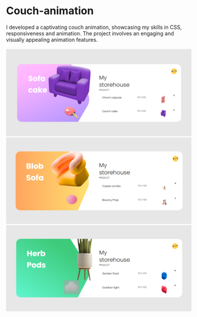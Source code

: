 # Couch-animation
I developed a captivating couch animation, showcasing my skills in CSS, responsiveness and animation. The project involves an engaging and visually appealing animation features.
<br />
<br />
<img src="./assets/photo1.png" alt="Project Image" />
<img src="./assets/photo2.png" alt="Project Image" />
<img src="./assets/photo3.png" alt="Project Image" />